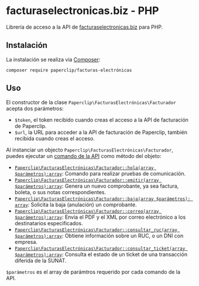 # facturaselectronicas.biz - PHP

Librería de acceso a la API de [facturaselectronicas.biz](https://facturaselectronicas.biz/) para PHP.

## Instalación

La instalación se realiza via [Composer](https://packagist.org/packages/paperclip/facturas-electronicas):

```
composer require paperclip/facturas-electrónicas
```

## Uso

El constructor de la clase `Paperclip\FacturasElectrónicas\Facturador` acepta dos parámetros:

* `$token`, el token recibido cuando creas el acceso a la API de facturación de Paperclip.
* `$url`, la URL para acceder a la API de facturación de Paperclip, también recibida cuando creas el acceso.

Al instanciar un objecto `Paperclip\FacturasElectrónicas\Facturador`, puedes ejecutar un [comando de la API](https://docs.paperclip.com.pe/api-facturación/#comandos ) como método del objeto:

* [`Paperclip\FacturasElectrónicas\Facturador::hola(array $parámetros):array`](https://docs.paperclip.com.pe/api-facturación/comando-hola/): Comando para realizar pruebas de comunicación.
* [`Paperclip\FacturasElectrónicas\Facturador::emitir(array $parámetros):array`](https://docs.paperclip.com.pe/api-facturación/comando-emitir/): Genera un nuevo comprobante, ya sea factura, boleta, o sus notas correspondientes.  
* [`Paperclip\FacturasElectrónicas\Facturador::baja(array $parámetros): array`](https://docs.paperclip.com.pe/api-facturación/comando-baja/): Solicita la baja (anulación) un comprobante.
* [`Paperclip\FacturasElectrónicas\Facturador::correo(array $parámetros):array`](https://docs.paperclip.com.pe/api-facturación/comando-correo/): Envia el PDF y el XML por correo electrónico a los destinatarios especificados.
* [`Paperclip\FacturasElectrónicas\Facturador::consultar_ruc(array $parámetros):array`](https://docs.paperclip.com.pe/api-facturación/comando-consultarruc/): Obtiene información sobre un RUC, o un DNI con empresa.
* [`Paperclip\FacturasElectrónicas\Facturador::consultar_ticket(array $parámetros):array`](https://docs.paperclip.com.pe/api-facturación/comando-consultarticket/): Consulta el estado de un ticket de una transacción diferida de la SUNAT.

`$parámetros` es el array de parámtros requerido por cada comando de la API.

